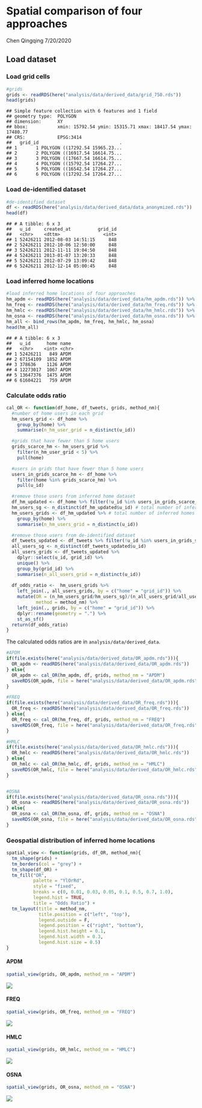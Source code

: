 Spatial comparison of four approaches
================
Chen Qingqing
7/20/2020

## Load dataset

### Load grid cells

``` r
#grids 
grids <- readRDS(here("analysis/data/derived_data/grid_750.rds"))
head(grids)
```

    ## Simple feature collection with 6 features and 1 field
    ## geometry type:  POLYGON
    ## dimension:      XY
    ## bbox:           xmin: 15792.54 ymin: 15315.71 xmax: 18417.54 ymax: 17480.77
    ## CRS:            EPSG:3414
    ##   grid_id                              .
    ## 1       1 POLYGON ((17292.54 15965.23...
    ## 2       2 POLYGON ((16917.54 16614.75...
    ## 3       3 POLYGON ((17667.54 16614.75...
    ## 4       4 POLYGON ((15792.54 17264.27...
    ## 5       5 POLYGON ((16542.54 17264.27...
    ## 6       6 POLYGON ((17292.54 17264.27...

### Load de-identified dataset

``` r
#de-identified dataset 
df <- readRDS(here("analysis/data/derived_data/data_anonymized.rds"))
head(df)
```

    ## # A tibble: 6 x 3
    ##   u_id     created_at          grid_id
    ##   <chr>    <dttm>                <int>
    ## 1 52426211 2012-08-03 14:51:15     848
    ## 2 52426211 2012-10-06 12:50:00     848
    ## 3 52426211 2012-11-11 19:04:50     848
    ## 4 52426211 2013-01-07 13:20:33     848
    ## 5 52426211 2012-07-29 13:09:42     848
    ## 6 52426211 2012-12-14 05:00:45     848

### Load inferred home locations

``` r
#load inferred home locations of four approaches 
hm_apdm <- readRDS(here("analysis/data/derived_data/hm_apdm.rds")) %>% mutate(name = "APDM")
hm_freq <- readRDS(here("analysis/data/derived_data/hm_freq.rds")) %>% mutate(name = "FREQ")
hm_hmlc <- readRDS(here("analysis/data/derived_data/hm_hmlc.rds")) %>% mutate(name = "HMLC")
hm_osna <- readRDS(here("analysis/data/derived_data/hm_osna.rds")) %>% mutate(name = "OSNA")
hm_all <- bind_rows(hm_apdm, hm_freq, hm_hmlc, hm_osna)
head(hm_all)
```

    ## # A tibble: 6 x 3
    ##   u_id      home name 
    ##   <chr>    <int> <chr>
    ## 1 52426211   849 APDM 
    ## 2 67154109  1852 APDM 
    ## 3 378636    1126 APDM 
    ## 4 12273017  1067 APDM 
    ## 5 13647376  1475 APDM 
    ## 6 61604221   759 APDM

### Calculate odds ratio

``` r
cal_OR <- function(df_home, df_tweets, grids, method_nm){
  #number of home users in each grid 
  hm_users_grid <- df_home %>% 
    group_by(home) %>% 
    summarise(n_hm_user_grid = n_distinct(u_id))

  #grids that have fewer than 5 home users 
  grids_scarce_hm <- hm_users_grid %>% 
    filter(n_hm_user_grid < 5) %>% 
    pull(home)

  #users in grids that have fewer than 5 home users 
  users_in_grids_scarce_hm <- df_home %>% 
    filter(home %in% grids_scarce_hm) %>% 
    pull(u_id) 

  #remove those users from inferred home dataset 
  df_hm_updated <- df_home %>% filter(!u_id %in% users_in_grids_scarce_hm)
  hm_users_sg <- n_distinct(df_hm_updated$u_id) # total number of inferred homes in Singapore
  hm_users_grids <- df_hm_updated %>% # total number of inferred homes at each grid
    group_by(home) %>% 
    summarise(n_hm_users_grid = n_distinct(u_id))

  #remove those users from de-identified dataset 
  df_tweets_updated <- df_tweets %>% filter(!u_id %in% users_in_grids_scarce_hm)
  all_users_sg <- n_distinct(df_tweets_updated$u_id)
  all_users_grids <- df_tweets_updated %>% 
    dplyr::select(u_id, grid_id) %>% 
    unique() %>% 
    group_by(grid_id) %>%
    summarise(n_all_users_grid = n_distinct(u_id))
  
  df_odds_ratio <-  hm_users_grids %>% 
    left_join(., all_users_grids, by = c("home" = "grid_id")) %>%
    mutate(OR = (n_hm_users_grid/hm_users_sg)/(n_all_users_grid/all_users_sg),
           method = method_nm) %>% 
    left_join(., grids, by = c("home" = "grid_id")) %>%
    dplyr::rename(geometry = ".") %>% 
    st_as_sf()
  return(df_odds_ratio)
}
```

The calculated odds ratios are in `analysis/data/derived_data`.

``` r
#APDM
if(file.exists(here("analysis/data/derived_data/OR_apdm.rds"))){
  OR_apdm <- readRDS(here("analysis/data/derived_data/OR_apdm.rds"))
} else{
  OR_apdm <- cal_OR(hm_apdm, df, grids, method_nm = "APDM")
  saveRDS(OR_apdm, file = here("analysis/data/derived_data/OR_apdm.rds"))
}

#FREQ
if(file.exists(here("analysis/data/derived_data/OR_freq.rds"))){
  OR_freq <- readRDS(here("analysis/data/derived_data/OR_freq.rds"))
} else{
  OR_freq <- cal_OR(hm_freq, df, grids, method_nm = "FREQ")
  saveRDS(OR_freq, file = here("analysis/data/derived_data/OR_freq.rds"))
}

#HMLC
if(file.exists(here("analysis/data/derived_data/OR_hmlc.rds"))){
  OR_hmlc <- readRDS(here("analysis/data/derived_data/OR_hmlc.rds"))
} else{
  OR_hmlc <- cal_OR(hm_hmlc, df, grids, method_nm = "HMLC")
  saveRDS(OR_hmlc, file = here("analysis/data/derived_data/OR_hmlc.rds"))
}


#OSNA
if(file.exists(here("analysis/data/derived_data/OR_osna.rds"))){
  OR_osna <- readRDS(here("analysis/data/derived_data/OR_osna.rds"))
} else{
  OR_osna <- cal_OR(hm_osna, df, grids, method_nm = "OSNA")
  saveRDS(OR_osna, file = here("analysis/data/derived_data/OR_osna.rds"))
}
```

### Geospatial distribution of inferred home locations

``` r
spatial_view <- function(grids, df_OR, method_nm){
  tm_shape(grids) +
  tm_borders(col = "grey") +
  tm_shape(df_OR) +
  tm_fill("OR", 
          palette = "YlOrRd",
          style = "fixed",
          breaks = c(0, 0.01, 0.03, 0.05, 0.1, 0.5, 0.7, 1.0),
          legend.hist = TRUE,
          title = "Odds Ratio") +
  tm_layout(title = method_nm,
            title.position = c("left", "top"),
            legend.outside = F,
            legend.position = c("right", "bottom"),
            legend.hist.height = 0.1,
            legend.hist.width = 0.3,
            legend.hist.size = 0.5)
}
```

#### APDM

``` r
spatial_view(grids, OR_apdm, method_nm = "APDM")
```

![](01-figures-spatial-comparison-of-four-approaches_files/figure-gfm/unnamed-chunk-7-1.png)<!-- -->

#### FREQ

``` r
spatial_view(grids, OR_freq, method_nm = "FREQ")
```

![](01-figures-spatial-comparison-of-four-approaches_files/figure-gfm/unnamed-chunk-8-1.png)<!-- -->

#### HMLC

``` r
spatial_view(grids, OR_hmlc, method_nm = "HMLC")
```

![](01-figures-spatial-comparison-of-four-approaches_files/figure-gfm/unnamed-chunk-9-1.png)<!-- -->

#### OSNA

``` r
spatial_view(grids, OR_osna, method_nm = "OSNA")
```

![](01-figures-spatial-comparison-of-four-approaches_files/figure-gfm/unnamed-chunk-10-1.png)<!-- -->
